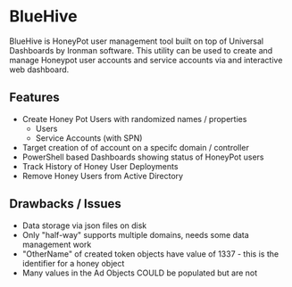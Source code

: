 # BlueHive

BlueHive is HoneyPot user management tool built on top of Universal Dashboards by Ironman software. This utility can be used to create and manage Honeypot user accounts and service accounts via and interactive web dashboard.

## Features
* Create Honey Pot Users with randomized names / properties
  * Users
  * Service Accounts (with SPN)
* Target creation of of account on a specifc domain / controller
* PowerShell based Dashboards showing status of HoneyPot users
* Track History of Honey User Deployments
* Remove Honey Users from Active Directory

## Drawbacks / Issues
* Data storage via json files on disk
* Only "half-way" supports multiple domains, needs some data management work
* "OtherName" of created token objects have value of 1337 - this is the identifier for a honey object
* Many values in the Ad Objects COULD be populated but are not
